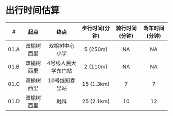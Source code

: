 # 出行时间估算

| #|起点|终点|步行时间(分钟)|骑行时间(分钟)|驾车时间(分钟)|
|--|:--:|:--:|:------------:|:------------:|:------------:|
|01.A|双榆树西里   |双榆树中心小学      | 5 (250m)  |NA|NA|
|01.B|双榆树西里   |4号线人民大学东门站 | 2 (110m)  |NA|NA|
|01.C|双榆树西里   |10号线知春里站      |15 (1.3km) |7 |7 |
|01.D|双榆树西里   |融科                |25 (2.1km) |10|12|
